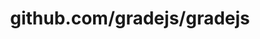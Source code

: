 ---
layout: post
title: github.com/gradejs/gradejs
categories: link
tags: [انگلیسی, برنامه‌نویسی]
---